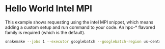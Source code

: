 # Hello World Intel MPI

This example shows requesting using the intel MPI snippet, which means adding a custom setup and run
command to your code. An hpc-* flavored family is required (which is the default).

```bash
snakemake --jobs 1 --executor googlebatch --googlebatch-region us-central1 --googlebatch-project llnl-flux --default-storage-provider s3 --default-storage-prefix s3://snakemake-testing-llnl --googlebatch-snippets intel-mpi
```

